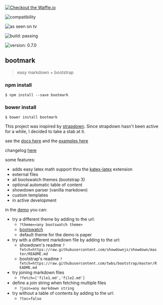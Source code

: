 [![Checkout the Waffle.io](https://badge.waffle.io/obedm503/bootmark.png?label=ready&title=Ready)](https://waffle.io/obedm503/bootmark)

![compatibility](http://forthebadge.com/images/badges/compatibility-club-penguin.svg)

![as seen on tv](http://forthebadge.com/images/badges/as-seen-on-tv.svg)

![build: passing](https://img.shields.io/badge/build-passing-brightgreen.svg?style=flat-square)

![version: 0.7.0](https://img.shields.io/badge/version-0.7.0-blue.svg?style=flat-square)

## bootmark

> easy markdown + bootstrap

### npm install
```
$ npm install --save bootmark
```

### bower install
```
$ bower install bootmark
```
This project was inspired by [strapdown](https://github.com/arturadib/strapdown/). Since strapdown hasn't been active for a while, I decided to take a stab at it.

see the [docs here](https://obedm503.github.io/bootmark/docs/) and the [examples here](https://obedm503.github.io/bootmark/docs/examples.html)

changelog [here](http://obedm503.github.io/bootmark/index.html?fetch=CHANGELOG.md)

some features:
- adds easy latex math support thru the [katex-latex](https://obedm503.github.io/katex-latex/) extension
- external files
- all bootswatch themes (bootstrap 3)
- optional automatic table of content
- showdown parser (vanilla markdown)
- custom templates
- in active development

in the [demo](https://obedm503.github.io/bootmark/) you can:
- try a different theme by adding to the url:
  - `?theme=<any bootswatch theme>`
  - [bootswatch](https://bootswatch.com)
  - default theme for the demo is paper
- try with a different markdown file by adding to the url:
  - showdown's readme `?fetch=https://raw.githubusercontent.com/showdownjs/showdown/master/README.md`
  - bootstrap's readme `?fetch=https://raw.githubusercontent.com/twbs/bootstrap/master/README.md`
- try joining markdown files
	- `?fetch=['file1.md','file2.md']`
- define a join string when fetching multiple files
	- `?join=any markdown string`
- try without a table of contents by adding to the url:
  - `?toc=false`
